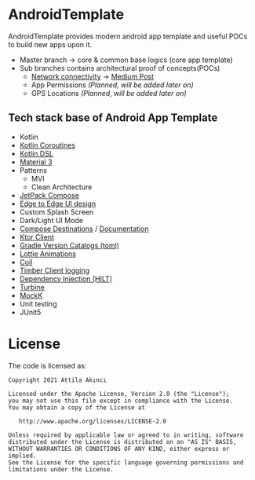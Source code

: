 # AndroidTemplate
AndroidTemplate provides modern android app template and useful POCs to build new apps upon it.

- Master branch -> core & common base logics (core app template)
- Sub branches contains architectural proof of concepts(POCs) 
  - [Network connectivity](https://github.com/AttilaAKINCI/AndroidTemplate/tree/poc-network-connectivity?tab=readme-ov-file) -> [Medium Post](https://attilaakinci.medium.com/network-connectivity-on-compose-a35f6efa1a5c) 
  - App Permissions *(Planned, will be added later on)*
  - GPS Locations *(Planned, will be added later on)*

## Tech stack base of Android App Template
* Kotlin
* [Kotlin Coroutines](https://kotlinlang.org/docs/coroutines-overview.html)
* [Kotlin DSL](https://developer.android.com/build/migrate-to-kotlin-dsl)
* [Material 3](https://m3.material.io/)
* Patterns
    - MVI
    - Clean Architecture
* [JetPack Compose](https://developer.android.com/jetpack/compose?gclid=Cj0KCQiAjMKqBhCgARIsAPDgWlyVg8bZaasX_bdQfYrAXsuDQ6vD-2SmFcTv34Fb-jLQxgGqPD7UxKgaAso5EALw_wcB&gclsrc=aw.ds)
* [Edge to Edge UI design](https://developer.android.com/jetpack/compose/layouts/insets)
* Custom Splash Screen
* Dark/Light UI Mode
* [Compose Destinations](https://github.com/raamcosta/compose-destinations) / [Documentation](https://composedestinations.rafaelcosta.xyz/)
* [Ktor Client](https://ktor.io/docs/client-supported-platforms.html)
* [Gradle Version Catalogs (toml)](https://developer.android.com/build/migrate-to-catalogs)
* [Lottie Animations](https://github.com/airbnb/lottie-android)
* [Coil](https://github.com/coil-kt/coil)
* [Timber Client logging](https://github.com/JakeWharton/timber)
* [Dependency Injection (HILT)](https://developer.android.com/training/dependency-injection/hilt-android)
* [Turbine](https://github.com/cashapp/turbine)
* [MockK](https://mockk.io/)
* Unit testing
* JUnit5

# License

The code is licensed as:

```
Copyright 2021 Attila Akıncı

Licensed under the Apache License, Version 2.0 (the "License");
you may not use this file except in compliance with the License.
You may obtain a copy of the License at

   http://www.apache.org/licenses/LICENSE-2.0

Unless required by applicable law or agreed to in writing, software
distributed under the License is distributed on an "AS IS" BASIS,
WITHOUT WARRANTIES OR CONDITIONS OF ANY KIND, either express or implied.
See the License for the specific language governing permissions and
limitations under the License.
```
